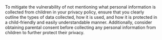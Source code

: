 To mitigate the vulnerability of not mentioning what personal information is collected from children in your privacy policy, ensure that you clearly outline the types of data collected, how it is used, and how it is protected in a child-friendly and easily understandable manner. Additionally, consider obtaining parental consent before collecting any personal information from children to further protect their privacy.